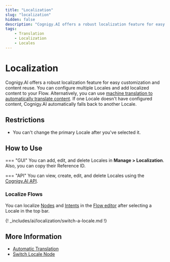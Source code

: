 ```yaml
---
title: "Localization" 
slug: "localization" 
hidden: false
description: "Cognigy.AI offers a robust localization feature for easy customization and content reuse. You can configure multiple Locales and add localized content to your Flow. Alternatively, you can use machine translation to automatically translate content."
tags:
    - Translation
    - Localization
    - Locales
---
```


# Localization

Cognigy.AI offers a robust localization feature for easy customization and content reuse. You can configure multiple Locales and add localized content to your Flow. Alternatively, you can use [machine translation to automatically translate content](auto-translation.md). If one Locale doesn't have configured content, Cognigy.AI automatically falls back to another Locale.

## Restrictions

- You can't change the primary Locale after you've selected it.

## How to Use

=== "GUI"
    You can add, edit, and delete Locales in **Manage > Localization**. Also, you can copy their Reference ID.

=== "API"
    You can view, create, edit, and delete Locales using the [Cognigy.AI API](https://api-dev.cognigy.ai/openapi#tag--Locales-v2.0).

### Localize Flows

You can localize [Nodes](../nodes/overview.md) and [Intents](../../empower/nlu/intents/overview.md) in the [Flow editor](../flows/editor.md) after selecting a Locale in the top bar.

{! _includes/ai/localization/switch-a-locale.md !}

## More Information

- [Automatic Translation](auto-translation.md)
- [Switch Locale Node](../node-reference/logic/switch-locale.md)